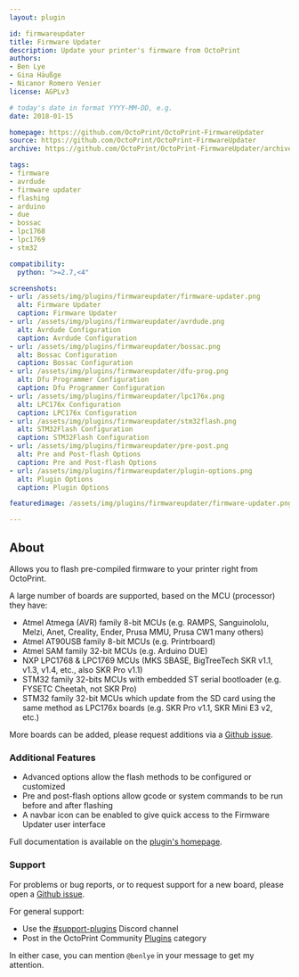 ```yaml
---
layout: plugin

id: firmwareupdater
title: Firmware Updater
description: Update your printer's firmware from OctoPrint
authors:
- Ben Lye
- Gina Häußge
- Nicanor Romero Venier
license: AGPLv3

# today's date in format YYYY-MM-DD, e.g.
date: 2018-01-15

homepage: https://github.com/OctoPrint/OctoPrint-FirmwareUpdater
source: https://github.com/OctoPrint/OctoPrint-FirmwareUpdater
archive: https://github.com/OctoPrint/OctoPrint-FirmwareUpdater/archive/master.zip

tags:
- firmware
- avrdude
- firmware updater
- flashing
- arduino
- due
- bossac
- lpc1768
- lpc1769
- stm32

compatibility:
  python: ">=2.7,<4"

screenshots:
- url: /assets/img/plugins/firmwareupdater/firmware-updater.png
  alt: Firmware Updater
  caption: Firmware Updater
- url: /assets/img/plugins/firmwareupdater/avrdude.png
  alt: Avrdude Configuration
  caption: Avrdude Configuration
- url: /assets/img/plugins/firmwareupdater/bossac.png
  alt: Bossac Configuration
  caption: Bossac Configuration
- url: /assets/img/plugins/firmwareupdater/dfu-prog.png
  alt: Dfu Programmer Configuration
  caption: Dfu Programmer Configuration
- url: /assets/img/plugins/firmwareupdater/lpc176x.png
  alt: LPC176x Configuration
  caption: LPC176x Configuration
- url: /assets/img/plugins/firmwareupdater/stm32flash.png
  alt: STM32Flash Configuration
  caption: STM32Flash Configuration
- url: /assets/img/plugins/firmwareupdater/pre-post.png
  alt: Pre and Post-flash Options
  caption: Pre and Post-flash Options
- url: /assets/img/plugins/firmwareupdater/plugin-options.png
  alt: Plugin Options
  caption: Plugin Options

featuredimage: /assets/img/plugins/firmwareupdater/firmware-updater.png

---
```

## About
Allows you to flash pre-compiled firmware to your printer right from OctoPrint.

A large number of boards are supported, based on the MCU (processor) they have:
* Atmel Atmega (AVR) family 8-bit MCUs (e.g. RAMPS, Sanguinololu, Melzi, Anet, Creality, Ender, Prusa MMU, Prusa CW1 many others)
* Atmel AT90USB family 8-bit MCUs (e.g. Printrboard)
* Atmel SAM family 32-bit MCUs (e.g. Arduino DUE)
* NXP LPC1768 & LPC1769 MCUs (MKS SBASE, BigTreeTech SKR v1.1, v1.3, v1.4, etc., also SKR Pro v1.1)
* STM32 family 32-bits MCUs with embedded ST serial bootloader (e.g. FYSETC Cheetah, not SKR Pro)
* STM32 family 32-bit MCUs which update from the SD card using the same method as LPC176x boards (e.g. SKR Pro v1.1, SKR Mini E3 v2, etc.)

More boards can be added, please request additions via a [Github issue](https://github.com/OctoPrint/OctoPrint-FirmwareUpdater/issues).

### Additional Features
* Advanced options allow the flash methods to be configured or customized
* Pre and post-flash options allow gcode or system commands to be run before and after flashing
* A navbar icon can be enabled to give quick access to the Firmware Updater user interface

Full documentation is available on the [plugin's homepage](https://github.com/OctoPrint/OctoPrint-FirmwareUpdater).

### Support
For problems or bug reports, or to request support for a new board, please open a [Github issue](https://github.com/OctoPrint/OctoPrint-FirmwareUpdater/issues).

For general support:
* Use the [#support-plugins](https://discord.com/channels/704958479194128507/708230241285439518) Discord channel
* Post in the OctoPrint Community [Plugins](https://community.octoprint.org/c/plugins/12) category

In either case, you can mention `@benlye` in your message to get my attention.
